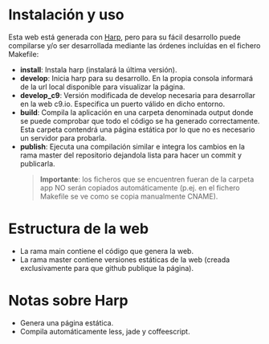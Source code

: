 # Instalación y uso
Esta web está generada con [Harp](http://harpjs.com/), pero para su fácil
desarrollo puede compilarse y/o ser desarrollada mediante las órdenes incluídas
en el fichero Makefile:

 - **install**: Instala harp (instalará la última versión).
 - **develop**: Inicia harp para su desarrollo. En la propia consola informará de la
    url local disponible para visualizar la página.
 - **develop_c9**: Versión modificada de develop necesaria para desarrollar en la
    web c9.io. Especifica un puerto válido en dicho entorno.
 - **build**: Compila la aplicación en una carpeta denominada output donde se puede
    comprobar que todo el código se ha generado correctamente. Esta carpeta
    contendrá una página estática por lo que no es necesario un servidor para
    probarla.
 - **publish**: Ejecuta una compilación similar e integra los cambios en la rama
    master del repositorio dejandola lista para hacer un commit y publicarla.
    > **Importante**: los ficheros que se encuentren fueran de la carpeta app NO serán
    copiados automáticamente (p.ej. en el fichero Makefile se ve como se copia
    manualmente CNAME).

# Estructura de la web

 - La rama main contiene el código que genera la web.
 - La rama master contiene versiones estáticas de la web (creada exclusivamente
    para que github publique la página).

# Notas sobre Harp

 - Genera una página estática.
 - Compila automáticamente less, jade y coffeescript.
